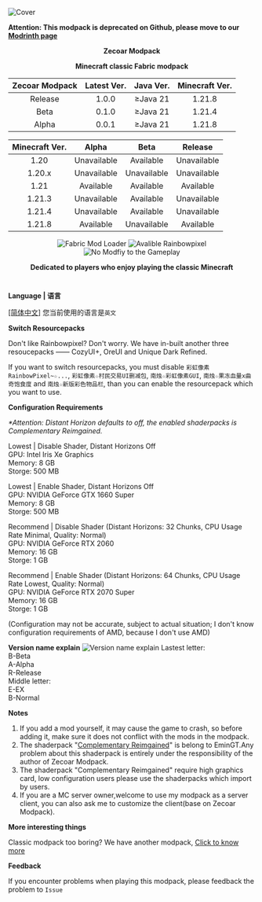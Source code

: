 ![Cover](https://github.com/ZfIxV/Zecoar-Modpack/blob/main/Zecoar%20Modpack%20-%20Header.png)

**Attention: This modpack is deprecated on Github, please move to our [Modrinth page](https://modrinth.com/modpack/zecoar-modpack/)**

<div align="center">
  
**Zecoar Modpack**
                                  
**Minecraft classic Fabric modpack**

| Zecoar Modpack | Latest Ver. | Java Ver. | Minecraft Ver. |
| :-: | :-: | :-: | :-: |
| Release | 1.0.0 | ≥Java 21 | 1.21.8 |
| Beta | 0.1.0 | ≥Java 21 | 1.21.4 |
| Alpha | 0.0.1 | ≥Java 21 | 1.21.8 |

| Minecraft Ver. | Alpha | Beta | Release |
| :-: | :-: | :-: | :-: |
| 1.20 | Unavailable | Available | Unavailable |
| 1.20.x | Unavailable | Unavailable | Unavailable |
| 1.21 | Available | Available | Available |
| 1.21.3 | Unavailable | Available | Unavailable |
| 1.21.4 | Unavailable | Available | Unavailable |
| 1.21.8 | Available | Unavailable | Available |

<p>
  <img src="https://img.shields.io/badge/Mod%20Loader-Fabric-dbd0b4?style=flat" alt="Fabric Mod Loader" />
  <img src="https://img.shields.io/badge/Rainbowpixel-Avalible-fb5a8a?style=flat" alt="Avalible Rainbowpixel">
  <img src="https://img.shields.io/badge/No%20Modfiy-Gameplay-83d8ff?style=flat" alt="No Modfiy to the Gameplay">
</p>

</div>

<div align="center">

**Dedicated to players who enjoy playing the classic Minecraft**
  
</div>

#               

**Language | 语言**
     
[[简体中文]](https://github.com/ZfIxV/Zecoar-Modpack/tree/main/README-SC.md)   您当前使用的语言是`英文`                     

**Switch Resourcepacks**

Don't like Rainbowpixel? Don't worry. We have in-built another three resoucepacks —— CozyUI+, OreUI and Unique Dark Refined.

If you want to switch resourcepacks, you must disable `彩虹像素RainbowPixel~☆...`, `彩虹像素☆村民交易UI删减包`, `南烛☆彩虹像素GUI`, `南烛☆果冻血量x曲奇饱食度` and `南烛☆新版彩色物品栏`, than you can enable the resourcepack which you want to use.

**Configuration Requirements**
              
_*Attention: Distant Horizon defaults to off, the enabled shaderpacks is Complementary Reimgained._
              
             
Lowest | Disable Shader, Distant Horizons Off                                                            
GPU: Intel Iris Xe Graphics                  
Memory: 8 GB                                
Storge: 500 MB                         

Lowest | Enable Shader, Distant Horizons Off                                                
GPU: NVIDIA GeForce GTX 1660 Super                                       
Memory: 8 GB                         
Storge: 500 MB                      

Recommend | Disable Shader (Distant Horizons: 32 Chunks, CPU Usage Rate Minimal, Quality: Normal)                                             
GPU: NVIDIA GeForce RTX 2060                                                      
Memory: 16 GB                                            
Storge: 1 GB                         

Recommend | Enable Shader (Distant Horizons: 64 Chunks, CPU Usage Rate Lowest, Quality: Normal)                                                
GPU: NVIDIA GeForce RTX 2070 Super                      
Memory: 16 GB                                              
Storge: 1 GB                             

(Configuration may not be accurate, subject to actual situation; I don't know configuration requirements of AMD, because I don't use AMD)

**Version name explain**
![Version name explain](https://github.com/ZfIxV/Zecoar-Modpack/blob/main/EN.png)
Lastest letter:                                 
B-Beta          
A-Alpha                              
R-Release                        
Middle letter:                           
E-EX                                            
B-Normal                                              


**Notes**

1. <span id="ref1_en">If you add a mod yourself, it may cause the game to crash, so before adding it, make sure it does not conflict with the mods in the modpack.</span>
2. The shaderpack "[Complementary Reimgained](https://modrinth.com/shader/complementary-reimagined)" is belong to EminGT.Any problem about this shaderpack is entirely under the responsibility of the author of Zecoar Modpack.
3. The shaderpack "Complementary Reimgained" require high graphics card, low configuration users please use the shaderpacks which import by users.
3. If you are a MC server owner,welcome to use my modpack as a server client, you can also ask me to customize the client(base on Zecoar Modpack).


**More interesting things**

Classic modpack too boring? We have another modpack, [Click to know more](https://modrinth.com/modpack/iwlow)

**Feedback**

If you encounter problems when playing this modpack, please feedback the problem to `Issue`
